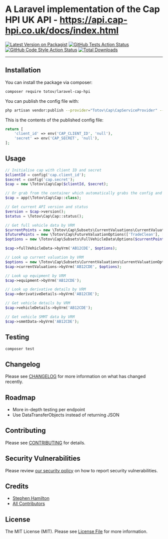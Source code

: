 # A Laravel implementation of the Cap HPI UK API - https://api.cap-hpi.co.uk/docs/index.html

[![Latest Version on Packagist](https://img.shields.io/packagist/v/totov/laravel-cap-hpi.svg?style=flat-square)](https://packagist.org/packages/totov/laravel-cap-hpi)
[![GitHub Tests Action Status](https://img.shields.io/github/workflow/status/totov/laravel-cap-hpi/run-tests?label=tests)](https://github.com/totov/laravel-cap-hpi/actions?query=workflow%3Arun-tests+branch%3Amain)
[![GitHub Code Style Action Status](https://img.shields.io/github/workflow/status/totov/laravel-cap-hpi/Check%20&%20fix%20styling?label=code%20style)](https://github.com/totov/laravel-cap-hpi/actions?query=workflow%3A"Check+%26+fix+styling"+branch%3Amain)
[![Total Downloads](https://img.shields.io/packagist/dt/totov/laravel-cap-hpi.svg?style=flat-square)](https://packagist.org/packages/totov/laravel-cap-hpi)

---

## Installation

You can install the package via composer:

```bash
composer require totov/laravel-cap-hpi
```

You can publish the config file with:

```bash
php artisan vendor:publish --provider="Totov\Cap\CapServiceProvider" --tag="laravel-cap-hpi-config"
```

This is the contents of the published config file:

```php
return [
    'client_id' => env('CAP_CLIENT_ID', 'null'),
    'secret' => env('CAP_SECRET', 'null'),
];
```

## Usage

```php
// Initialise cap with client ID and secret
$clientId = config('cap.client_id');
$secret = config('cap.secret');
$cap = new \Totov\Cap\Cap($clientId, $secret);

// Or grab from the container which automatically grabs the config and creates a singleton
$cap = app(\Totov\Cap\Cap::class);

// Get current API version and status
$version = $cap->version();
$status = \Totov\Cap\Cap::status();

// Get full vehicle data by VRM
$currentPoints = new \Totov\Cap\Subsets\CurrentValuations\CurrentValuationOptions(['TradeClean'], [['mileage' => 20000]]);
$futurePoints = new \Totov\Cap\FutureValuationOptions(['TradeClean'], [['mileage' => 25000, 'valuationDate' => '2021-09-19']]);
$options = new \Totov\Cap\Subsets\FullVehicleData\Options($currentPoints, $futurePoints);

$cap->fullVehicleData->byVrm('AB12CDE', $options);

// Look up current valuation by VRM
$options = new \Totov\Cap\Subsets\CurrentValuations\CurrentValuationOptions(['TradeClean'], [['mileage' => 20000]]);
$cap->currentValuations->byVrm('AB12CDE', $options);

// Look up equipment by VRM
$cap->equipment->byVrm('AB12CDE');

// Look up derivative details by VRM
$cap->derivativeDetails->byVrm('AB12CDE');

// Get vehicle details by VRM
$cap->vehicleDetails->byVrm('AB12CDE');

// Get vehicle SMMT data by VRM
$cap->smmtData->byVrm('AB12CDE');
```

## Testing

```bash
composer test
```

## Changelog

Please see [CHANGELOG](CHANGELOG.md) for more information on what has changed recently.

## Roadmap

- More in-depth testing per endpoint
- Use DataTransferObjects instead of returning JSON

## Contributing

Please see [CONTRIBUTING](.github/CONTRIBUTING.md) for details.

## Security Vulnerabilities

Please review [our security policy](../../security/policy) on how to report security vulnerabilities.

## Credits

- [Stephen Hamilton](https://github.com/totov)
- [All Contributors](../../contributors)

## License

The MIT License (MIT). Please see [License File](LICENSE.md) for more information.
